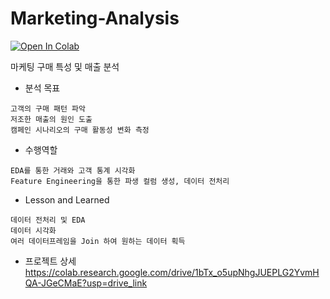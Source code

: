 # Marketing-Analysis

<a target="_blank" href="https://colab.research.google.com/github/Eunchong1276/Marketing-Analysis/">
  <img src="https://colab.research.google.com/assets/colab-badge.svg" alt="Open In Colab"/>
</a>

마케팅 구매 특성 및 매출 분석
* 분석 목표
```
고객의 구매 패턴 파악
저조한 매출의 원인 도출
캠페인 시나리오의 구매 활동성 변화 측정
```
* 수행역할
```
EDA를 통한 거래와 고객 통계 시각화
Feature Engineering을 통한 파생 컬럼 생성, 데이터 전처리
```
* Lesson and Learned
```
데이터 전처리 및 EDA
데이터 시각화
여러 데이터프레임을 Join 하여 원하는 데이터 획득
```

* 프로젝트 상세
https://colab.research.google.com/drive/1bTx_o5upNhgJUEPLG2YvmHQA-JGeCMaE?usp=drive_link
